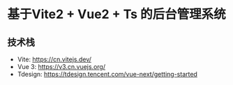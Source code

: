 # 基于Vite2 + Vue2 + Ts 的后台管理系统

## 技术栈
- Vite: https://cn.vitejs.dev/
- Vue 3: https://v3.cn.vuejs.org/
- Tdesign: https://tdesign.tencent.com/vue-next/getting-started


